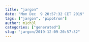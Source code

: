 ```yaml
---
title: "jargon"
date: "Mon Dec  9 20:57:32 CET 2019"
tags: ["jargon", "pipotron"]
author: m1ch3l
categories: ["generated"]
slug: "jargon/2019-12-09-20:57:32"
---
```




